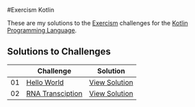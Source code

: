 #Exercism Kotlin

These are my solutions to the [Exercism](http://exercism.io) challenges for the [Kotlin Programming Language](https://kotlinlang.org).

## Solutions to Challenges

|  | Challenge                    | Solution           |
|--| -----------------------------| ------------------ |
|01| [Hello World][1]             | [View Solution][2] |
|02| [RNA Transciption][3]        | [View Solution][4] |

[1]: (http://exercism.io/exercises/kotlin/hello-world/readme)
[2]: (http://exercism.io/submissions/01de5be8843749f2a754cf4b294d9c96)
[3]: (http://exercism.io/exercises/kotlin/rna-transcription/readme)
[4]: (http://exercism.io/submissions/5994c258d6724040835c4da8ec6350f2)